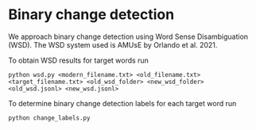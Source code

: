 # Binary change detection

We approach binary change detection using Word Sense Disambiguation (WSD).
The WSD system used is AMUsE by Orlando et al. 2021.

To obtain WSD results for target words run
```
python wsd.py <modern_filename.txt> <old_filename.txt> <target_filename.txt> <old_wsd_folder> <new_wsd_folder> <old_wsd.jsonl> <new_wsd.jsonl>
```

To determine binary change detection labels for each target word run
```
python change_labels.py
```
